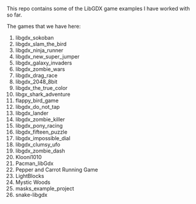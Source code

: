 This repo contains some of the LibGDX game examples I have worked with so far.

The games that we have here:
<ol>
    <li>libgdx_sokoban</li>
    <li>libgdx_slam_the_bird</li>
    <li>libgdx_ninja_runner</li>
    <li>libgdx_new_super_jumper</li>
    <li>libgdx_galaxy_invaders</li>
    <li>libgdx_zombie_wars</li>
    <li>libgdx_drag_race</li>
    <li>libgdx_2048_8bit</li>
    <li>libgdx_the_true_color</li>
    <li>libgx_shark_adventure</li>
    <li>flappy_bird_game</li>
    <li>libgdx_do_not_tap</li>
    <li>libgdx_lander</li>
    <li>libgdx_zombie_killer</li>
    <li>libgdx_pony_racing</li>
    <li>libgdx_fifteen_puzzle</li>
    <li>libgdx_impossible_dial</li>
    <li>libgdx_clumsy_ufo</li>
    <li>libgdx_zombie_dash</li>
    <li>Klooni1010</li>
    <li>Pacman_libGdx</li>
    <li>Pepper and Carrot Running Game</li>
    <li>LightBlocks</li>
    <li>Mystic Woods</li>
    <li>masks_example_project</li>
    <li>snake-libgdx</li>
</ol>
